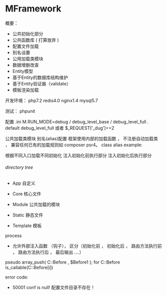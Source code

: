 # MFramework

概要：
 - 公共初始化部分
 - 公共函数库 ( 打算放弃 )
 - 配置文件加载
 - 别名设置
 - 公用加载类模块
 - 数据增删改查
 - Entity模型
 - 基于Entity的数据库结构维护
 - 基于Entity验证器（validate）
 - 模板渲染加载

开发环境：
php7.2
redis4.0
nginx1.4
mysql5.7

测试：
phpunit

配置 .ini M.RUN_MODE=debug / debug_level_base / debug_level_full  .  default debug_level_full
或者 $_REQUEST['_dug']==2

公共加载类模块 别名(alias)配置
    框架使用内部的加载函数 ， 不注册自动加载类 ， 兼容任何已有的加载规则如 composer psr4。
    class alias example:

根据不同入口加载不同初始化
注入初始化前执行部分
注入初始化后执行部分

###### directory tree
 - App 自定义
 - Core 核心文件
 - Module 公共加载的模块
    
 - Static 静态文件
 - Template 模板

process
 - 允许外部注入函数 （钩子）， 区分（初始化前 ， 初始化后 ， 路由方法执行前 ， 路由方法执行后 ，  最后输出 ....）

pseudo
array_push( C::Before , $Before1 );
for C::Before
    is_callable(C::Before[i])

 error code:
  - 50001 conf is null!  配置文件目录不存在！